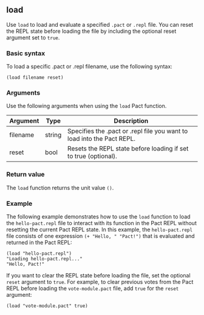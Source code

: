 ## load

Use `load` to load and evaluate a specified `.pact` or `.repl` file.
You can reset the REPL state before loading the file by including the optional reset argument set to `true`.

### Basic syntax

To load a specific .pact or .repl filename, use the following syntax:

```pact
(load filename reset)
```

### Arguments

Use the following arguments when using the `load` Pact function.

| Argument | Type | Description |
|----------|------|---------|
| filename | string | Specifies the .pact or .repl file you want to load into the Pact REPL.|
| reset    | bool | Resets the REPL state before loading if set to true (optional).|

### Return value

The `load` function returns the unit value `()`.

### Example

The following example demonstrates how to use the `load` function to load the `hello-pact.repl` file to interact with its function in the Pact REPL without resetting the current Pact REPL state.
In this example, the `hello-pact.repl` file consists of one expression `(+ "Hello, " "Pact!")` that is evaluated and returned in the Pact REPL:

```pact
(load "hello-pact.repl")
"Loading hello-pact.repl..."
"Hello, Pact!"
```

If you want to clear the REPL state before loading the file, set the optional `reset` argument to `true`.
For example, to clear previous votes from the Pact REPL before loading the `vote-module.pact` file, add `true` for the `reset` argument:

```pact
(load "vote-module.pact" true)
```
